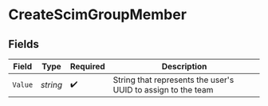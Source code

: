 # CreateScimGroupMember


## Fields

| Field                                                        | Type                                                         | Required                                                     | Description                                                  |
| ------------------------------------------------------------ | ------------------------------------------------------------ | ------------------------------------------------------------ | ------------------------------------------------------------ |
| `Value`                                                      | *string*                                                     | :heavy_check_mark:                                           | String that represents the user's UUID to assign to the team |